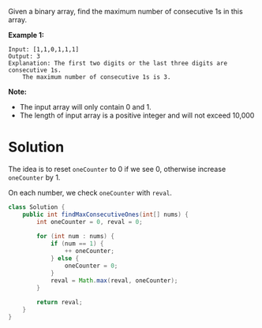 Given a binary array, find the maximum number of consecutive 1s in this array.

__Example 1:__

```
Input: [1,1,0,1,1,1]
Output: 3
Explanation: The first two digits or the last three digits are consecutive 1s.
    The maximum number of consecutive 1s is 3.
```

__Note:__

* The input array will only contain 0 and 1.  
* The length of input array is a positive integer and will not exceed 10,000  

# Solution

The idea is to reset `oneCounter` to 0 if we see 0, otherwise increase `oneCounter` by 1.

On each number, we check `oneCounter` with `reval`.

```java
class Solution {
    public int findMaxConsecutiveOnes(int[] nums) {
        int oneCounter = 0, reval = 0;
        
        for (int num : nums) {
            if (num == 1) {
                ++ oneCounter;
            } else {
                oneCounter = 0;
            }
            reval = Math.max(reval, oneCounter);
        }
        
        return reval;
    }
}
```
